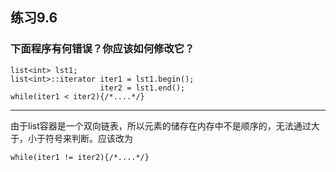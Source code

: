 ## 练习9.6
### 下面程序有何错误？你应该如何修改它？
    list<int> lst1;
    list<int>::iterator iter1 = lst1.begin();
                        iter2 = lst1.end();
    while(iter1 < iter2){/*....*/}
***
由于list容器是一个双向链表，所以元素的储存在内存中不是顺序的，无法通过大于，小于符号来判断。应该改为

    while(iter1 != iter2){/*....*/}